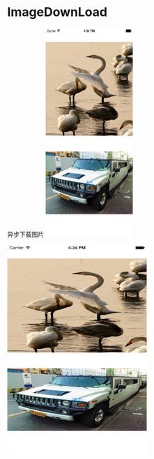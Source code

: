 # ImageDownLoad
异步下载图片
<img src="https://github.com/justinjing/ImageDownLoad/raw/master/iOS%20Simulator%20Screen%20Shot%2020150710.png" alt="替代文本" title="晚上的飞机事" width="200" height = "480" />

<img src="https://github.com/justinjing/ImageDownLoad/raw/master/iOS%20Simulator%20Screen%20Shot%2020150710.png" width = "320" height = "480" alt="图片名称" align=center />
